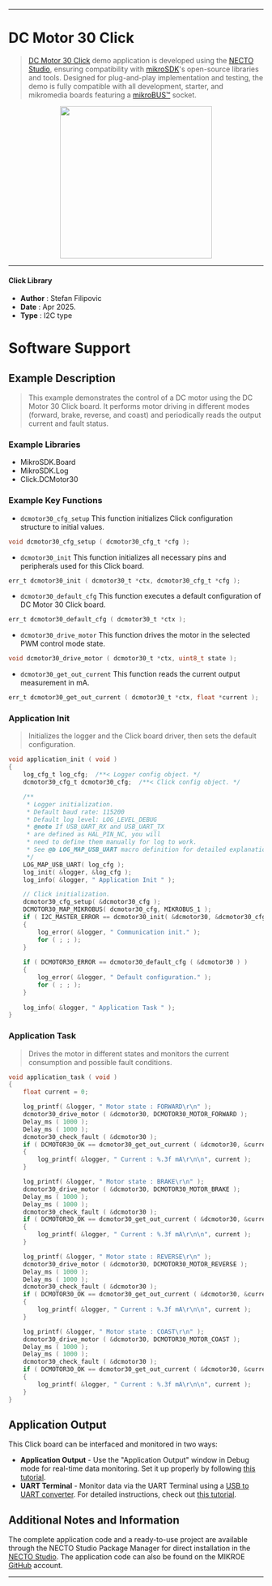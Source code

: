 
---
# DC Motor 30 Click

> [DC Motor 30 Click](https://www.mikroe.com/?pid_product=MIKROE-6595) demo application is developed using
the [NECTO Studio](https://www.mikroe.com/necto), ensuring compatibility with [mikroSDK](https://www.mikroe.com/mikrosdk)'s
open-source libraries and tools. Designed for plug-and-play implementation and testing, the demo is fully compatible with
all development, starter, and mikromedia boards featuring a [mikroBUS&trade;](https://www.mikroe.com/mikrobus) socket.

<p align="center">
  <img src="https://www.mikroe.com/?pid_product=MIKROE-6595&image=1" height=300px>
</p>

---

#### Click Library

- **Author**        : Stefan Filipovic
- **Date**          : Apr 2025.
- **Type**          : I2C type

# Software Support

## Example Description

> This example demonstrates the control of a DC motor using the DC Motor 30 Click board. 
It performs motor driving in different modes (forward, brake, reverse, and coast) 
and periodically reads the output current and fault status.

### Example Libraries

- MikroSDK.Board
- MikroSDK.Log
- Click.DCMotor30

### Example Key Functions

- `dcmotor30_cfg_setup` This function initializes Click configuration structure to initial values.
```c
void dcmotor30_cfg_setup ( dcmotor30_cfg_t *cfg );
```

- `dcmotor30_init` This function initializes all necessary pins and peripherals used for this Click board.
```c
err_t dcmotor30_init ( dcmotor30_t *ctx, dcmotor30_cfg_t *cfg );
```

- `dcmotor30_default_cfg` This function executes a default configuration of DC Motor 30 Click board.
```c
err_t dcmotor30_default_cfg ( dcmotor30_t *ctx );
```

- `dcmotor30_drive_motor` This function drives the motor in the selected PWM control mode state.
```c
void dcmotor30_drive_motor ( dcmotor30_t *ctx, uint8_t state );
```

- `dcmotor30_get_out_current` This function reads the current output measurement in mA.
```c
err_t dcmotor30_get_out_current ( dcmotor30_t *ctx, float *current );
```

### Application Init

> Initializes the logger and the Click board driver, then sets the default configuration.

```c
void application_init ( void )
{
    log_cfg_t log_cfg;  /**< Logger config object. */
    dcmotor30_cfg_t dcmotor30_cfg;  /**< Click config object. */

    /** 
     * Logger initialization.
     * Default baud rate: 115200
     * Default log level: LOG_LEVEL_DEBUG
     * @note If USB_UART_RX and USB_UART_TX 
     * are defined as HAL_PIN_NC, you will 
     * need to define them manually for log to work. 
     * See @b LOG_MAP_USB_UART macro definition for detailed explanation.
     */
    LOG_MAP_USB_UART( log_cfg );
    log_init( &logger, &log_cfg );
    log_info( &logger, " Application Init " );

    // Click initialization.
    dcmotor30_cfg_setup( &dcmotor30_cfg );
    DCMOTOR30_MAP_MIKROBUS( dcmotor30_cfg, MIKROBUS_1 );
    if ( I2C_MASTER_ERROR == dcmotor30_init( &dcmotor30, &dcmotor30_cfg ) ) 
    {
        log_error( &logger, " Communication init." );
        for ( ; ; );
    }
    
    if ( DCMOTOR30_ERROR == dcmotor30_default_cfg ( &dcmotor30 ) )
    {
        log_error( &logger, " Default configuration." );
        for ( ; ; );
    }
    
    log_info( &logger, " Application Task " );
}
```

### Application Task

> Drives the motor in different states and monitors the current consumption and possible fault conditions.

```c
void application_task ( void )
{
    float current = 0;

    log_printf( &logger, " Motor state : FORWARD\r\n" );
    dcmotor30_drive_motor ( &dcmotor30, DCMOTOR30_MOTOR_FORWARD );
    Delay_ms ( 1000 );
    Delay_ms ( 1000 );
    dcmotor30_check_fault ( &dcmotor30 );
    if ( DCMOTOR30_OK == dcmotor30_get_out_current ( &dcmotor30, &current ) ) 
    {
        log_printf( &logger, " Current : %.3f mA\r\n\n", current );
    }

    log_printf( &logger, " Motor state : BRAKE\r\n" );
    dcmotor30_drive_motor ( &dcmotor30, DCMOTOR30_MOTOR_BRAKE );
    Delay_ms ( 1000 );
    Delay_ms ( 1000 );
    dcmotor30_check_fault ( &dcmotor30 );
    if ( DCMOTOR30_OK == dcmotor30_get_out_current ( &dcmotor30, &current ) ) 
    {
        log_printf( &logger, " Current : %.3f mA\r\n\n", current );
    }

    log_printf( &logger, " Motor state : REVERSE\r\n" );
    dcmotor30_drive_motor ( &dcmotor30, DCMOTOR30_MOTOR_REVERSE );
    Delay_ms ( 1000 );
    Delay_ms ( 1000 );
    dcmotor30_check_fault ( &dcmotor30 );
    if ( DCMOTOR30_OK == dcmotor30_get_out_current ( &dcmotor30, &current ) ) 
    {
        log_printf( &logger, " Current : %.3f mA\r\n\n", current );
    }

    log_printf( &logger, " Motor state : COAST\r\n" );
    dcmotor30_drive_motor ( &dcmotor30, DCMOTOR30_MOTOR_COAST );
    Delay_ms ( 1000 );
    Delay_ms ( 1000 );
    dcmotor30_check_fault ( &dcmotor30 );
    if ( DCMOTOR30_OK == dcmotor30_get_out_current ( &dcmotor30, &current ) ) 
    {
        log_printf( &logger, " Current : %.3f mA\r\n\n", current );
    }
}
```

## Application Output

This Click board can be interfaced and monitored in two ways:
- **Application Output** - Use the "Application Output" window in Debug mode for real-time data monitoring.
Set it up properly by following [this tutorial](https://www.youtube.com/watch?v=ta5yyk1Woy4).
- **UART Terminal** - Monitor data via the UART Terminal using
a [USB to UART converter](https://www.mikroe.com/click/interface/usb?interface*=uart,uart). For detailed instructions,
check out [this tutorial](https://help.mikroe.com/necto/v2/Getting%20Started/Tools/UARTTerminalTool).

## Additional Notes and Information

The complete application code and a ready-to-use project are available through the NECTO Studio Package Manager for 
direct installation in the [NECTO Studio](https://www.mikroe.com/necto). The application code can also be found on
the MIKROE [GitHub](https://github.com/MikroElektronika/mikrosdk_click_v2) account.

---
